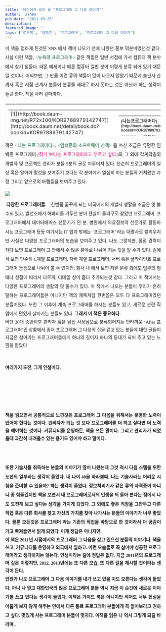 ```yaml
---
title: '당신에게 길이 될 "프로그래머 그 다음 이야기"'
author: 'ash84'
pub_date: '2011-09-25'
description: ''
featured_image: ''
tags: ['로드북', '임백준', '프로그래머', '프로그래머 그 다음 이야기']
---
```



<div style="text-align: justify; "><span style="line-height: 2; font-size: 10pt; "><span style="font-family: Dotum;"><span style="font-size: 11pt; ">이 책을 접하게 된것은 SNS 에서 책이 나오기 전에 나왔던 홍보 덕분이었던것 같다. 사실 이런 책들, </span><span style="color: rgb(16, 87, 56); font-size: 11pt; "><뉴욕의 프로그래머> </span><span style="font-size: 11pt; ">같은 책들은 일반 서점에 가서 컴퓨터 책 분야에서 찾기 힘들다. 때론 에세이나 때론 컴퓨터 일반 분야 이렇게 분류 되어 있기 때문일 것이다. 어찌보면, 그 만큼 이런 류의 책들이 많이 나오지 않았기 때문에 출판사 관계자 혹은 서점 관계자 분들이 분류를 제대로 하지 못하는 것은 아닐까 하는 생각이 들곤 한다. 책을 사러 갈때마다. </span></span></span>  
<span style="font-size: 11pt; ">  
</span>  
<span style="font-size: 11pt; ">  
</span>  
<table border="0" category="book_detail" cellpadding="12" cellspacing="0" height="105" key="01sT7" openpost="false" style="border-top-width: 1px; border-right-width: 1px; border-bottom-width: 1px; border-left-width: 1px; border-top-color: rgb(243, 243, 243); border-right-color: rgb(243, 243, 243); border-bottom-color: rgb(243, 243, 243); border-left-color: rgb(243, 243, 243); border-top-style: solid; border-right-style: solid; border-bottom-style: solid; border-left-style: solid; background-color: rgb(255, 255, 255); line-height: 16px !important; " width="374"><tbody><tr><td style="padding-bottom:0px"><span style="font-size: 11pt; ">  
</span>  
<table border="0" cellpadding="0" cellspacing="0" width="350"><tbody><tr><td valign="top" width="68">[![](http://book.daum-img.net/R72x100/KOR9788979142747)](http://book.daum.net/detail/book.do?bookid=KOR9788979142747)</td><td width="12"></td><td valign="top" width="278"><span style="font-size: 11pt; ">  
</span>  
<table border="0" cellpadding="0" cellspacing="0" width="100%"><tbody><tr><th align="left" colspan="2" height="18" valign="top"><span style="font-size: 11pt; ">  
</span><font style="font-size:12px; font-weight:bold; color:#333333; font-family:굴림,gulim,sans-serif;">[<span style="font-size: 11pt; ">나는프로그래머다</span>](http://book.daum.net/detail/book.do?bookid=KOR9788979142747)</font><span style="font-size: 11pt; ">  
</span></th></tr><tr><td align="left" height="18" valign="top" width="55"><span style="font-size: 11pt; ">  
</span><font style="font-size:12px; color:#999999; font-family:굴림,gulim,sans-serif; line-height:1.4;"><span style="font-size: 11pt; ">카테고리</span></font><span style="font-size: 11pt; ">  
</span></td><td align="left" class=" tx_table_selected_cell" height="18" valign="top"><span style="font-size: 11pt; ">  
</span><span style="display:block; float:left; height:14px; overflow:hidden; text-overflow:ellipsis;"><font style="font-size:12px; color:#333333; font-family:굴림,gulim,sans-serif; line-height:1.4;"><span style="font-size: 11pt; ">컴퓨터/IT > 프로그래밍/언어</span></font></span><span style="font-size: 11pt; ">  
</span></td></tr><tr><td align="left" height="36" valign="top" width="55"><span style="font-size: 11pt; ">  
</span><font style="font-size:12px; color:#999999; font-family:굴림,gulim,sans-serif; line-height:1.4;"><span style="font-size: 11pt; ">지은이</span></font><span style="font-size: 11pt; ">  
</span></td><td align="left" class=" tx_table_selected_cell" height="36" valign="top"><span style="font-size: 11pt; ">  
</span><span style="display:block; float:left; height:14px; overflow:hidden; text-overflow:ellipsis;"><font style="font-size:12px; color:#333333; font-family:굴림,gulim,sans-serif; line-height:1.4;"><span style="font-size: 11pt; ">김용준 (한빛미디어, 2004년)</span></font></span><span style="font-size: 11pt; ">  
</span></td></tr><tr><td align="left" colspan="2" valign="top"><span style="font-size: 11pt; ">  
</span>[<span style="font-size: 11pt; ">상세보기</span>](http://book.daum.net/detail/book.do?bookid=KOR9788979142747)<span style="font-size: 11pt; ">  
</span></td></tr></tbody></table><span style="font-size: 11pt; ">  
</span>

</td></tr></tbody></table><span style="font-size: 11pt; ">  
</span>

</td></tr></tbody></table><span style="font-size: 11pt; ">  
</span>  
<span style="font-size: 11pt; ">  
</span>  
<span style="font-size: 11pt; ">  
</span><span style="line-height: 2; font-size: 10pt; "><span style="font-family: Dotum;"><span style="font-size: 11pt; ">책은</span><span style="color: rgb(16, 87, 56); font-size: 11pt; "> <나는 프로그래머다>, <임백준의 소프트웨어 산책> </span><span style="font-size: 11pt; ">을 쓰신 조금은 유명한 임백준 프로그래머 (</span><span style="color: rgb(200, 5, 106); font-size: 11pt; ">작가 보다는 프로그래머라고 부르고 싶다.</span><span style="font-size: 11pt; ">)와 그 외에 각계각층의 개발자 및 프로젝트 관리자 분들 5분의 글로 이루어져 있다. 단순히 프로그래머의 일상 혹은 알아야 할것을 보여주기 보다는 각 분야에서 열심히 하는 분들의 거쳐왔던 과정 그리고 앞으로의 바램들을 보여주고 있다.</span></span></span>  
<span style="font-size: 11pt; ">  
</span>  
<span style="font-size: 11pt; ">  
</span>

![](http://ash84.net/wp-content/uploads/1/cfile9.uf.165461474E7EBE69124C31.png)

<span style="font-size: 11pt; ">  
</span>  
<span style="font-size: 11pt; ">  
</span>  
<span style="font-size: 11pt; ">  
</span><span style="line-height: 2; font-size: 10pt; "><span style="font-family: Dotum;"><span style="font-size: 11pt; "> </span><span style="font-weight: bold;"><span style="font-size: 11pt; ">다양한 프로그래머들. </span>  
<span style="font-size: 11pt; ">  
  </span></span></span></span><span style="font-family: Dotum; line-height: 20px; background-color: rgb(232, 232, 232); "><span style="FONT-SIZE: 10pt"><span style="FONT-FAMILY: Dotum"><font color="#474747">  
<span style="font-size: 11pt; ">  
</span></font></span></span></span><span style="line-height: 2; font-size: 10pt; "><span style="font-family: Dotum; font-size: 11pt; ">한번쯤 꿈꾸게 되는 미국에서의 개발자 생활을 조금은 엿 볼수도 있고, 발전소에서 해파리를 거두던 분이 현실이 돌파구로 찾았던 프로그래머, 프로그래머에서 데이터베이스 전문가가 된 분, 병원에서 의료정보의 전문가로 활동하시는 프로그래머 등등 여기서는 IT 업계 밖에는 ‘프로그래머’ 라는 대명사로 불리우지만 사실은 다양한 프로그래머의 모습을 보여주고 있다.</span></span>  
<span style="font-size: 11pt; ">  
</span>  
<span style="font-size: 11pt; ">  
</span><span style="line-height: 2; font-size: 10pt; "><span style="font-family: Dotum; font-size: 11pt; ">나도 그렇지만, 점점 경력이 차다 보면 프로그래머 그 안에서 수 많은 분야로 나뉘어 지는 것을 알 수가 있다. 겉에서 보면 단순히 C계열 프로그래머, 자바 계열 프로그래머, 서버 혹은 클라이언트 프로그래머 등등으로 나뉘어 볼 수 있지만, 회사 내 에서 보면 저런 분류 외에도 업무의 형태나 성질에 따라서 다르게, 디테일 성이 좀더 추가되는것 같다. 그리고 이 책에서는 다양한 프로그래머의 생활의 엿 볼수가 있다. </span></span>  
<span style="font-size: 11pt; ">  
</span>  
<span style="font-size: 11pt; ">  
</span><span style="line-height: 2; font-size: 10pt; "><span style="font-family: Dotum; font-size: 11pt; ">이 책에서 나오는 분들이 우리가 흔히 말하는 프로그래머들은 아니지만 책의 제목처럼 한번쯤은 모두 다 프로그래머였던 분들이었다. 또한 그 이후에 계속 프로그래머를 하시는 분들도 있고, 새로운 관련 직업에서 멋있게 살아가는 분들도 있다. </span></span>  
<span style="font-size: 11pt; ">  
</span>  
<span style="font-size: 11pt; ">  
</span>  
<span style="font-size: 11pt; ">  
</span><span style="line-height: 2; font-size: 10pt; font-weight: bold; "><span style="font-family: Dotum;"><span style="font-size: 11pt; ">그래서 이 책은 중요하다.</span>  
<span style="font-size: 11pt; ">  
  </span></span></span>

</div><span style="font-size: 11pt; ">  
</span>

<div style="line-height: 2; text-align: justify;"><span style="font-size: 10pt; font-weight: bold;"><span style="font-family: Dotum;"><div><span style="font-size: 11pt; ">  
</span><div style="LINE-HEIGHT: 1.7"><span style="FONT-FAMILY: Dotum"><span style="FONT-SIZE: 10pt"><span style="FONT-FAMILY: Dotum"></span></span></span><span style="font-size: 10pt;"><span style="font-family: Dotum;"><span style="font-weight: normal; font-size: 11pt; ">비단 30대 중반이후 관리자 혹은 닭집 사장님으로 분류되어지는 안타까운 ‘After 프로그래머’인 상황에서 좀더 프로그래머 그 다음의 길을 걷고 있는 분들에 대한 글들이 지금은 살아가는 프로그래머들에게 하나의 길이자 하나의 등대가 되어 주고 있는 느낌을 받았다</span>  
  
<span style="font-size: 11pt; ">  
</span>  
<span style="font-size: 11pt; ">  
</span></span></span></div><span style="font-size: 11pt; ">  
</span>

</div><span style="font-size: 11pt; ">  
</span>

</span></span></div><span style="font-size: 11pt; ">  
</span>

<div style="text-align: justify; "><span style="font-size: 11pt; ">  
</span><span style="line-height: 2; font-size: 10pt; font-weight: bold; "><span style="font-family: Dotum;"><div><span style="font-size: 11pt; ">  
</span></div><span style="font-size: 11pt; ">  
</span>

</span></span><span style="line-height: 2; font-size: 10pt; font-weight: bold; "><span style="font-family: Dotum;"><span style="font-size: 11pt; ">여러가지 도전, 그게 인생이다. </span>  
<span style="font-size: 11pt; ">  
  </span></span></span><span style="font-family: Dotum; line-height: 20px; background-color: rgb(232, 232, 232); "><span style="FONT-SIZE: 10pt"><span style="FONT-FAMILY: Dotum"><span style="FONT-SIZE: 10pt"></span></span></span></span><div><span style="font-size: 11pt; ">  
</span><div style="line-height: 1.7; "><span style="font-size: 10pt;"><font face="Dotum"><span style="font-size: 11pt; ">  
 책을 읽으면서 공통적으로 느낀것은 프로그래머 그 다음을 위해서는 분명한 노력이 있어야 한다는 것이다. 관리자가 되는 것 보다 프로그래머를 더 하고 싶다면 더 노력을 해야하는 것이다. 커뮤니티를 운영하든, 책을 쓰든 말이다. 그리고 관리자가 되었을때 과감히 내려올수 있는 용기도 있어야 하고 말이다.</span></font></span>  
<span style="font-size: 11pt; ">  
</span></div><span style="font-size: 11pt; ">  
</span>

</div><span style="font-size: 11pt; ">  
</span>  
<span style="font-size: 11pt; ">  
</span><span style="line-height: 2; font-size: 10pt; "><span style="font-family: Dotum;"><span style="font-size: 11pt; ">또한 기술사를 취득하는 분들의 이야기가 많이 나왔는데 그것 역시 다음 스탭을 위한 도전의 일부라는 생각이 들었다. 내 나이 40을 바라볼때, 나는 기술사라는 어려운 시험을 준비할 수 있을까? 하는 생각이 들었다. 정보처리기사 같은 류의 자격증이 아니니 좀 힘들겠지만 책을 보면서 내 프로그래머로서의 인생을 되 돌아 본다는 점에서 나도 도전해 보고 싶다는 생각을 가지게 되었다. </span>  
<span style="font-size: 11pt; ">  
</span></span></span>  
<span style="font-size: 11pt; ">  
</span><span style="line-height: 2; font-size: 10pt; "><span style="font-family: Dotum;"><span style="font-size: 11pt; ">그 외에도 좋은 직장을 그만두고 다른 직업 혹은 다른 회사를 찾고 자신의 가치를 찾아 나가시는 분들의 이야기가 너무 좋았다. 물론 모든것은 프로그래머 라는 기존의 직업을 바탕으로 한 것이라서 더 공감이 가고 빠져들면서 읽게 되었다.</span>  
<span style="font-size: 11pt; ">  
</span></span></span>  
<span style="font-size: 11pt; ">  
</span>  
<span style="line-height: 2; font-size: 10pt; font-weight: bold; "><span style="font-family: Dotum;"><span style="font-size: 11pt; ">이게 정답은 아니지만. </span>  
<span style="font-size: 11pt; ">  
  </span></span></span><span style="font-family: Dotum; line-height: 20px; background-color: rgb(232, 232, 232); "><span style="FONT-SIZE: 10pt"><span style="FONT-FAMILY: Dotum"><span style="FONT-SIZE: 10pt"></span></span></span></span>

<div><span style="font-size: 11pt; ">  
</span><div style="line-height: 1.7; "><span style="font-size: 10pt;"><font face="Dotum"><span style="font-size: 11pt; ">  
 이 책은 2011년 시점에서의 프로그래머 그 다음을 살고 있으신 분들의 이야기다. 책을 쓰고, 커뮤니티를 운영하고 외국에서 일하고..이런 모습들로 꼭 살아야 성공한 프로그래머라고 생각하지는 않는다. 인생이라는 길에 정답은 없다. 지금 2011년의 프로그래머 길은 이렇지만, 2012, 2013년에는 또 다른 모습, 또 다른 길을 제시할 것이라는 생각이 든다.</span></font></span>  
<span style="font-size: 11pt; ">  
</span></div><span style="font-size: 11pt; ">  
</span>

</div><span style="font-size: 11pt; ">  
</span>  
<span style="font-size: 11pt; ">  
</span><span style="line-height: 2; font-size: 10pt; "><span style="font-family: Dotum;"><span style="font-size: 11pt; ">언젠가 나도 프로그래머 그 다음 이야기를 내가 쓰고 있을 지도 모른다는 생각이 들었다. 아니 나 말고 대한민국의 많은 프로그래머 분들 역시 지금 이 순간에 새로운 이야기를 쓰고 있다는 생각이 들었다. 이책은 가이드 북은 아니지만 적어도 너무 현실을 어둡게 보지 않게 해주는 면에서 다른 동료 프로그래머 분들에게 꼭 읽어보라고 권하고 싶다. </span>  
<span style="font-size: 11pt; ">  
</span>  
<span style="font-size: 11pt; ">  
 멋있게 사는 프로그래머 분들이 멋지다. </span>  
<span style="font-size: 11pt; ">  
</span>  
<span style="font-size: 11pt; ">  
 이책을 읽은 나 역시 그렇게 되길 바라며..   </span></span></span>  
<span style="font-size: 11pt; ">  
</span>

</div>

